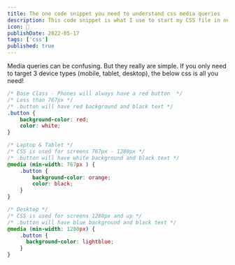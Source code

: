 ```yaml
---
title: The one code snippet you need to understand css media queries
description: This code snippet is what I use to start my CSS file in new projects. It breaks down how media queries work.
icon: 🐙
publishDate: 2022-05-17
tags: ['css']
published: true
---
```


Media queries can be confusing. But they really are simple. If you only need to target 3 device types (mobile, tablet, desktop), the below css is all you need!

```css
/* Base Class - Phones will always have a red button  */
/* Less than 767px */
/* .button will have red background and black text */
.button {
    background-color: red;
    color: white;
}

/* Laptop & Tablet */
/* CSS is used for screens 767px - 1280px */
/* .button will have white background and black text */
@media (min-width: 767px ) {
    .button {
        background-color: orange;
        color: black;
    }
}

/* Desktop */
/* CSS is used for screens 1280px and up */
/* .button will have blue background and black text */
@media (min-width: 1280px) {
    .button {
      background-color: lightblue;
    }
}
```
